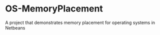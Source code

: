 # OS-MemoryPlacement
A project that demonstrates memory placement for operating systems in Netbeans
